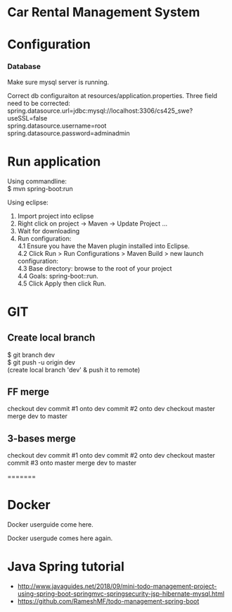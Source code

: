 # Car Rental Management System

# Configuration
### Database
Make sure mysql server is running.  

Correct db configuraiton at resources/application.properties. Three field need to be corrected:  
spring.datasource.url=jdbc:mysql://localhost:3306/cs425_swe?useSSL=false  
spring.datasource.username=root  
spring.datasource.password=adminadmin  


# Run application
Using commandline:  
$ mvn spring-boot:run

Using eclipse: 

1. Import project into eclipse
2. Right click on project -> Maven -> Update Project ...
3. Wait for downloading
4. Run configuration:  
	4.1 Ensure you have the Maven plugin installed into Eclipse.  
	4.2 Click Run > Run Configurations > Maven Build > new launch configuration:  
	4.3 Base directory: browse to the root of your project  
	4.4 Goals: spring-boot::run.  
	4.5 Click Apply then click Run.  

# GIT

## Create local branch

$ git branch dev    
$ git push -u origin dev    
(create local branch 'dev' & push it to remote)

## FF merge

checkout dev
commit #1 onto dev
commit #2 onto dev
checkout master
merge dev to master

## 3-bases merge

checkout dev
commit #1 onto dev
commit #2 onto dev
checkout master
commit #3 onto master
merge dev to master
  
=======
# Docker

Docker userguide come here.

Docker usergude comes here again.  

# Java Spring tutorial
- http://www.javaguides.net/2018/09/mini-todo-management-project-using-spring-boot-springmvc-springsecurity-jsp-hibernate-mysql.html
- https://github.com/RameshMF/todo-management-spring-boot